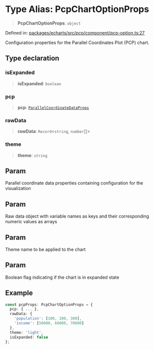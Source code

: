 # Type Alias: PcpChartOptionProps

> **PcpChartOptionProps**: `object`

Defined in: [packages/echarts/src/pcp/component/pcp-option.ts:27](https://github.com/GeoDaCenter/openassistant/blob/522ecb744b2b3ea1ecebec02c21c19736abe51ae/packages/echarts/src/pcp/component/pcp-option.ts#L27)

Configuration properties for the Parallel Coordinates Plot (PCP) chart.

## Type declaration

### isExpanded

> **isExpanded**: `boolean`

### pcp

> **pcp**: [`ParallelCoordinateDataProps`](ParallelCoordinateDataProps.md)

### rawData

> **rawData**: `Record`\<`string`, `number`[]\>

### theme

> **theme**: `string`

## Param

Parallel coordinate data properties containing configuration for the visualization

## Param

Raw data object with variable names as keys and their corresponding numeric values as arrays

## Param

Theme name to be applied to the chart

## Param

Boolean flag indicating if the chart is in expanded state

## Example

```ts
const pcpProps: PcpChartOptionProps = {
  pcp: { ... },
  rawData: {
    'population': [100, 200, 300],
    'income': [50000, 60000, 70000]
  },
  theme: 'light',
  isExpanded: false
};
```
